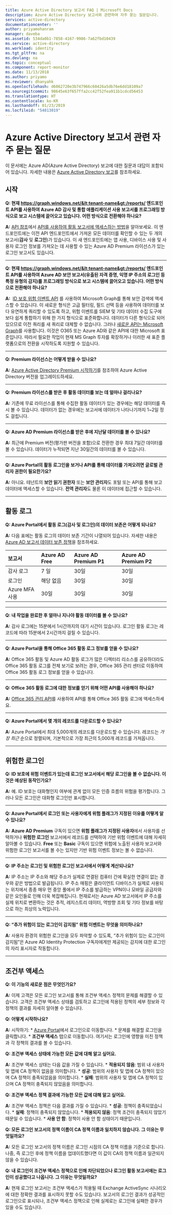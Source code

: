 ```yaml
---
title: Azure Active Directory 보고서 FAQ | Microsoft Docs
description: Azure Active Directory 보고서와 관련하여 자주 묻는 질문입니다.
services: active-directory
documentationcenter: ''
author: priyamohanram
manager: daveba
ms.assetid: 534da0b1-7858-4167-9986-7a62fbd10439
ms.service: active-directory
ms.workload: identity
ms.tgt_pltfrm: na
ms.devlang: na
ms.topic: conceptual
ms.component: report-monitor
ms.date: 11/13/2018
ms.author: priyamo
ms.reviewer: dhanyahk
ms.openlocfilehash: d6062720e3b747966c60426a5db76e6dd18109a7
ms.sourcegitcommit: 98645e63f657ffa2cc42f52fea911b1cdcd56453
ms.translationtype: HT
ms.contentlocale: ko-KR
ms.lasthandoff: 01/23/2019
ms.locfileid: "54813019"
---
```

# <a name="frequently-asked-questions-around-azure-active-directory-reports"></a>Azure Active Directory 보고서 관련 자주 묻는 질문

이 문서에는 Azure AD(Azure Active Directory) 보고에 대한 질문과 대답이 포함되어 있습니다. 자세한 내용은 [Azure Active Directory 보고](overview-reports.md)를 참조하세요. 

## <a name="getting-started"></a>시작 

**Q: 현재 https://graph.windows.net/&lt;tenant-name&gt;/reports/ 엔드포인트 API를 사용하여 Azure AD 감사 및 통합 애플리케이션 사용 보고서를 프로그래밍 방식으로 보고 시스템에 끌어오고 있습니다. 어떤 방식으로 전환해야 하나요?**

**A:** [API 참조](https://developer.microsoft.com/graph/)에서 [API를 사용하여 활동 보고서에 액세스하는 방법](concept-reporting-api.md)을 알아보세요. 이 엔드포인트에는 이전 API 엔드포인트에서 가져온 모든 데이터를 확인할 수 있는 두 개의 보고서(**감사** 및 **로그인**)가 있습니다. 이 새 엔드포인트에는 앱 사용, 디바이스 사용 및 사용자 로그인 정보를 가져오는 데 사용할 수 있는 Azure AD Premium 라이선스가 있는 로그인 보고서도 있습니다.

--- 

**Q: 현재 https://graph.windows.net/&lt;tenant-name&gt;/reports/ 엔드포인트 API를 사용하여 Azure AD 보안 보고서(유출된 자격 증명, 익명 IP 주소의 로그인 등 특정 유형의 감지)를 프로그래밍 방식으로 보고 시스템에 끌어오고 있습니다. 어떤 방식으로 전환해야 하나요?**

**A:**  [ID 보호 위험 이벤트 API](../identity-protection/graph-get-started.md) 를 사용하여 Microsoft Graph를 통해 보안 검색에 액세스할 수 있습니다. 이 새로운 형식은 고급 필터링, 필드 선택 등을 사용하여 데이터를 보다 유연하게 쿼리할 수 있도록 하고, 위험 이벤트를 SIEM 및 기타 데이터 수집 도구에 보다 쉽게 통합하기 위해 한 가지 형식으로 표준화합니다. 데이터가 다른 형식으로 되어 있으므로 이전 쿼리를 새 쿼리로 대체할 수 없습니다. 그러나 [새로운 API는 Microsoft Graph](https://developer.microsoft.com/graph/docs/api-reference/beta/resources/identityriskevent)를 사용합니다. 이것은 O365 또는 Azure AD와 같은 API에 대한 Microsoft 표준입니다. 따라서 필요한 작업이 현재 MS Graph 투자를 확장하거나 이러한 새 표준 플랫폼으로의 전환을 시작하도록 지원할 수 있습니다.

--- 

**Q: Premium 라이선스는 어떻게 받을 수 있나요?**

**A:** [Azure Active Directory Premium 시작하기](../fundamentals/active-directory-get-started-premium.md)를 참조하여 Azure Active Directory 버전을 업그레이드하세요.

---

**Q: Premium 라이선스를 받은 후 활동 데이터를 보는 데 얼마나 걸리나요?**

**A:** 기존에 무료 라이선스를 통해 수집한 활동 데이터가 있는 경우에는 해당 데이터를 즉시 볼 수 있습니다. 데이터가 없는 경우에는 보고서에 데이터가 나타나기까지 1~2일 정도 걸립니다.

---

**Q: Azure AD Premium 라이선스를 받은 후에 지난달 데이터를 볼 수 있나요?**

**A:** 최근에 Premium 버전(평가판 버전을 포함)으로 전환한 경우 최대 7일간 데이터를 볼 수 있습니다. 데이터가 누적되면 지난 30일간의 데이터를 볼 수 있습니다.

---

**Q: Azure Portal의 활동 로그인을 보거나 API를 통해 데이터를 가져오려면 글로벌 관리자 권한이 필요한가요?**

**A:** 아니요. 테넌트의 **보안 읽기 권한자** 또는 **보안 관리자**도 포털 또는 API를 통해 보고 데이터에 액세스할 수 있습니다. **전역 관리자**도 물론 이 데이터에 접근할 수 있습니다.

---


## <a name="activity-logs"></a>활동 로그


**Q: Azure Portal에서 활동 로그(감사 및 로그인)의 데이터 보존은 어떻게 되나요?** 

**A:** 다음 표에는 활동 로그의 데이터 보존 기간이 나열되어 있습니다. 자세한 내용은 [Azure AD 보고서 데이터 보존 정책](reference-reports-data-retention.md)을 참조하세요.

| 보고서                 | Azure AD Free | Azure AD Premium P1 | Azure AD Premium P2 |
| :--                    | :--           | :--                 | :--                 |
| 감사 로그             | 7 일        | 30일             | 30일             |
| 로그인               | 해당 없음           | 30일             | 30일             |
| Azure MFA 사용        | 30일       | 30일             | 30일             |

--- 

**Q: 내 작업을 완료한 후 얼마나 지나야 활동 데이터를 볼 수 있나요?**

**A:** 감사 로그에는 15분에서 1시간까지의 대기 시간이 있습니다. 로그인 활동 로그는 레코드에 따라 15분에서 2시간까지 걸릴 수 있습니다.

---

**Q: Azure Portal을 통해 Office 365 활동 로그 정보를 얻을 수 있나요?**

**A:** Office 365 활동 및 Azure AD 활동 로그가 많은 디렉터리 리소스를 공유하더라도 Office 365 활동 로그를 전체 보기로 보려는 경우, Office 365 관리 센터로 이동하여 Office 365 활동 로그 정보를 얻을 수 있습니다.

---

**Q: Office 365 활동 로그에 대한 정보를 얻기 위해 어떤 API를 사용해야 하나요?**

**A:** [Office 365 관리 API](https://docs.microsoft.com/office/office-365-management-api/office-365-management-apis-overview)를 사용하여 API를 통해 Office 365 활동 로그에 액세스하세요.

---

**Q: Azure Portal에서 몇 개의 레코드를 다운로드할 수 있나요?**

**A:** Azure Portal에서 최대 5,000개의 레코드를 다운로드할 수 있습니다. 레코드는 *가장 최근* 순으로 정렬되며, 기본적으로 가장 최근의 5,000개 레코드를 가져옵니다.

---

## <a name="risky-sign-ins"></a>위험한 로그인

**Q: ID 보호에 위험 이벤트가 있는데 로그인 보고서에서 해당 로그인을 볼 수 없습니다. 이것은 예상된 동작인가요?**

**A:** 예. ID 보호는 대화형인지 여부에 관계 없이 모든 인증 흐름의 위험을 평가합니다. 그러나 모든 로그인은 대화형 로그인만 표시합니다.

---

**Q: Azure Portal에서 로그인 또는 사용자에게 위험 플래그가 지정된 이유를 어떻게 알 수 있나요?**

**A:** **Azure AD Premium** 구독이 있으면 **위험 플래그가 지정된 사용자**에서 사용자를 선택하거나 **위험한 로그인** 보고서에서 레코드를 선택하여 기반 위험 이벤트에 대해 자세히 알아볼 수 있습니다. **Free** 또는 **Basic** 구독이 있으면 위험에 노출된 사용자 보고서와 위험한 로그인 보고서를 볼 수는 있지만 기반 위험 이벤트 정보는 볼 수 없습니다.

---

**Q: IP 주소는 로그인 및 위험한 로그인 보고서에서 어떻게 계산되나요?**

**A:** IP 주소는 IP 주소와 해당 주소가 실제로 연결된 컴퓨터 간에 확실한 연결이 없는 경우와 같은 방법으로 발급됩니다. IP 주소 매핑은 클라이언트 디바이스가 실제로 사용되는 위치에서 종종 매우 먼 중앙 풀에서 IP 주소를 발급하는 VPN이나 모바일 공급자와 같은 요인들로 인해 더욱 복잡해집니다. 현재로서는 Azure AD 보고서에서 IP 주소를 실제 위치로 변환하는 것은 추적, 레지스트리 데이터, 역방향 조회 및 기타 정보를 바탕으로 하는 최상의 노력입니다. 

---

**Q: “추가 위험이 있는 로그인이 감지됨” 위험 이벤트는 무엇을 의미하나요?**

**A:** 사용자 환경의 위험한 로그인을 모두 파악할 수 있도록, “추가 위험이 있는 로그인이 감지됨”은 Azure AD Identity Protection 구독자에게만 제공되는 감지에 대한 로그인의 자리 표시자로 작동합니다.

---

## <a name="conditional-access"></a>조건부 액세스

**Q: 이 기능의 새로운 점은 무엇인가요?**

**A:** 이제 고객은 모든 로그인 보고서를 통해 조건부 액세스 정책의 문제를 해결할 수 있습니다. 고객은 조건부 액세스 상태를 검토하고 로그인에 적용된 정책의 세부 정보와 각 정책의 결과를 자세히 알아볼 수 있습니다. 

**Q: 어떻게 시작하나요?**

**A:** 시작하기:
    * [Azure Portal](https://portal.azure.com)에서 로그인으로 이동합니다. 
    * 문제를 해결할 로그인을 클릭합니다.
    * **조건부 액세스** 탭으로 이동합니다. 여기서는 로그인에 영향을 미친 정책과 각 정책의 결과를 볼 수 있습니다. 
    
**Q: 조건부 액세스 상태에 가능한 모든 값에 대해 알고 싶어요.**

**A:** 조건부 액세스 상태는 다음 값을 가질 수 있습니다.
    * **적용되지 않음**: 범위 내 사용자 및 앱에 CA 정책이 없음을 의미합니다. 
    * **성공**: 범위의 사용자 및 앱에 CA 정책이 있으며 CA 정책이 충족되었음을 의미합니다. 
    * **실패**: 범위의 사용자 및 앱에 CA 정책이 있으며 CA 정책이 충족되지 않았음을 의미합니다. 
    
**Q: 조건부 액세스 정책 결과에 가능한 모든 값에 대해 알고 싶어요.**

**A:** 조건부 액세스 정책은 다음 결과를 가질 수 있습니다.
    * **성공**: 정책이 충족되었습니다.
    * **실패**: 정책이 충족되지 않았습니다.
    * **적용되지 않음**: 정책 조건이 충족되지 않았기 때문일 수 있습니다.
    * **사용 안 함**: 정책이 사용 안 함 상태이기 때문입니다. 
    
**Q: 모든 로그인 보고서의 정책 이름이 CA 정책 이름과 일치하지 않습니다. 그 이유는 무엇일까요?**

**A:** 모든 로그인 보고서의 정책 이름은 로그인 시점의 CA 정책 이름을 기준으로 합니다. 나중, 즉 로그인 후에 정책 이름을 업데이트했다면 이 값이 CA의 정책 이름과 일관되지 않을 수 있습니다.

**Q: 내 로그인이 조건부 액세스 정책으로 인해 차단되었으나 로그인 활동 보고서에는 로그인이 성공했다고 나옵니다. 그 이유는 무엇일까요?**

**A:** 현재 로그인 보고서는 조건부 액세스가 적용될 때 Exchange ActiveSync 시나리오에 대한 정확한 결과를 표시하지 못할 수도 있습니다. 보고서의 로그인 결과가 성공적인 로그인으로 표시되나, 조건부 액세스 정책으로 인해 실제로는 로그인에 실패한 경우가 있을 수도 있습니다. 
